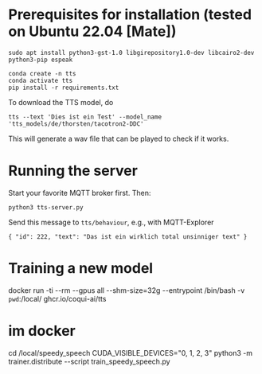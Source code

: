 # Prerequisites for installation (tested on Ubuntu 22.04 [Mate])

```
sudo apt install python3-gst-1.0 libgirepository1.0-dev libcairo2-dev python3-pip espeak

conda create -n tts
conda activate tts
pip install -r requirements.txt
```

To download the TTS model, do

```
tts --text 'Dies ist ein Test' --model_name 'tts_models/de/thorsten/tacotron2-DDC'
```

This will generate a wav file that can be played to check if it works.

# Running the server

Start your favorite MQTT broker first. Then:

    python3 tts-server.py

Send this message to `tts/behaviour`, e.g., with MQTT-Explorer

    { "id": 222, "text": "Das ist ein wirklich total unsinniger text" }

# Training a new model

docker run -ti --rm --gpus all --shm-size=32g --entrypoint /bin/bash -v `pwd`:/local/ ghcr.io/coqui-ai/tts
# im docker
cd /local/speedy_speech
CUDA_VISIBLE_DEVICES="0, 1, 2, 3" python3 -m trainer.distribute --script train_speedy_speech.py
